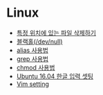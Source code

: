 # Linux

- [특정 위치에 있는 파일 삭제하기]()
- [블랙홀(/dev/null)]()
- [alias 사용법]()
- [grep 사용법]()
- [chmod 사용법]()
- [Ubuntu 16.04 한글 입력 셋팅]()
- [Vim setting]()